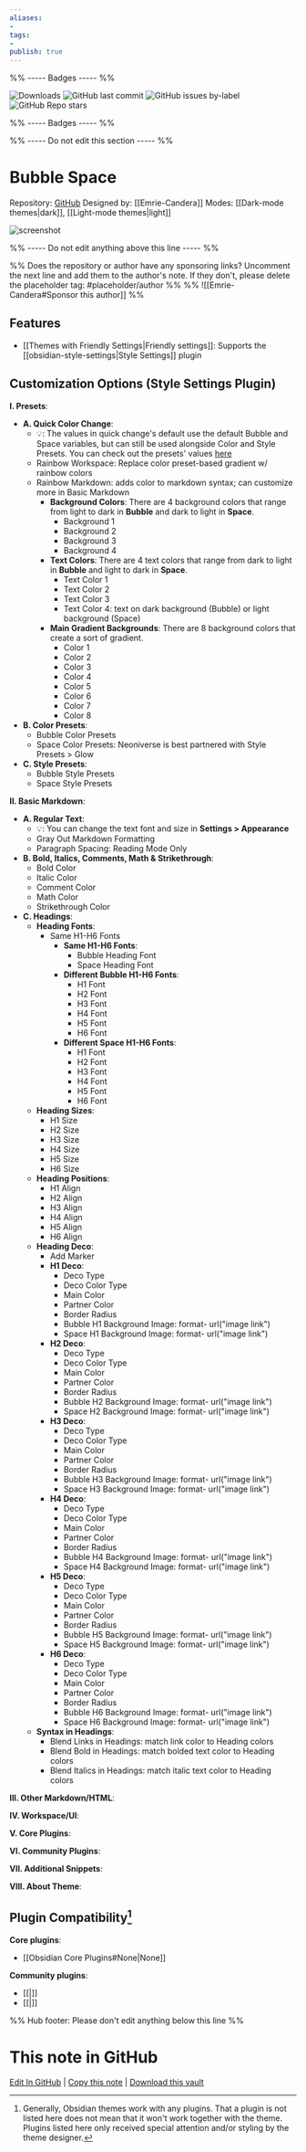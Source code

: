 ```yaml
---
aliases:
- 
tags: 
- 
publish: true
---
```


%% ----- Badges ----- %%

![Downloads](https://img.shields.io/badge/downloads-26284-573E7A?style=for-the-badge&logo=)
![GitHub last commit](https://img.shields.io/github/last-commit/Emrie-Candera/Bubble-Space-Theme?color=573E7A&label=last%20update&logo=github&style=for-the-badge)
![GitHub issues by-label](https://img.shields.io/github/issues/Emrie-Candera/Bubble-Space-Theme/help%20wanted?color=573E7A&logo=github&style=for-the-badge) 
![GitHub Repo stars](https://img.shields.io/github/stars/Emrie-Candera/Bubble-Space-Theme?color=573E7A&logo=github&style=for-the-badge)

%% ----- Badges ----- %%

%% ----- Do not edit this section ----- %%

# Bubble Space

Repository: [GitHub](https://github.com/Emrie-Candera/Bubble-Space-Theme)
Designed by: [[Emrie-Candera]]
Modes: [[Dark-mode themes|dark]], [[Light-mode themes|light]]



![screenshot](https://github.com/Emrie-Candera/Bubble-Space-Theme/raw/HEAD/screenshot.png)

%% ----- Do not edit anything above this line ----- %% 

%% Does the repository or author have any sponsoring links? Uncomment the next line and add them to the author's note. If they don't, please delete the placeholder tag: #placeholder/author %%
%% ![[Emrie-Candera#Sponsor this author]] %%


## Features

- [[Themes with Friendly Settings|Friendly settings]]: Supports the [[obsidian-style-settings|Style Settings]] plugin

## Customization Options (Style Settings Plugin) 

**I. Presets**: 
- **A. Quick Color Change**: 
    - 💡: The values in quick change's default use the default Bubble and Space variables, but can still be used alongside Color and Style Presets. You can check out the presets' values [here]()
    - Rainbow Workspace: Replace color preset-based gradient w/ rainbow colors
    - Rainbow Markdown: adds color to markdown syntax; can customize more in Basic Markdown
        - **Background Colors**: There are 4 background colors that range from light to dark in **Bubble** and dark to light in **Space**.
            - Background 1
            - Background 2
            - Background 3
            - Background 4
        - **Text Colors**: There are 4 text colors that range from dark to light in **Bubble** and light to dark in **Space**.
            - Text Color 1
            - Text Color 2
            - Text Color 3
            - Text Color 4: text on dark background (Bubble) or light background (Space)
        - **Main Gradient Backgrounds**: There are 8 background colors that create a sort of gradient.
            - Color 1
            - Color 2
            - Color 3
            - Color 4
            - Color 5
            - Color 6
            - Color 7
            - Color 8
- **B. Color Presets**: 
    - Bubble Color Presets
    - Space Color Presets: Neoniverse is best partnered with Style Presets > Glow
- **C. Style Presets**: 
    - Bubble Style Presets
    - Space Style Presets

**II. Basic Markdown**: 
- **A. Regular Text**: 
    - 💡: You can change the text font and size in **Settings > Appearance**
    - Gray Out Markdown Formatting
    - Paragraph Spacing: Reading Mode Only
- **B. Bold, Italics, Comments, Math & Strikethrough**: 
    - Bold Color
    - Italic Color
    - Comment Color
    - Math Color
    - Strikethrough Color
- **C. Headings**: 
    - **Heading Fonts**: 
        - Same H1-H6 Fonts
            - **Same H1-H6 Fonts**: 
                - Bubble Heading Font
                - Space Heading Font
            - **Different Bubble H1-H6 Fonts**: 
                - H1 Font
                - H2 Font
                - H3 Font
                - H4 Font
                - H5 Font
                - H6 Font
            - **Different Space H1-H6 Fonts**: 
                - H1 Font
                - H2 Font
                - H3 Font
                - H4 Font
                - H5 Font
                - H6 Font
    - **Heading Sizes**: 
        - H1 Size
        - H2 Size
        - H3 Size
        - H4 Size
        - H5 Size
        - H6 Size
    - **Heading Positions**: 
        - H1 Align
        - H2 Align
        - H3 Align
        - H4 Align
        - H5 Align
        - H6 Align
    - **Heading Deco**: 
        - Add Marker
        - **H1 Deco**: 
            - Deco Type
            - Deco Color Type
            - Main Color
            - Partner Color
            - Border Radius
            - Bubble H1 Background Image: format- url("image link")
            - Space H1 Background Image: format- url("image link")
        - **H2 Deco**: 
            - Deco Type
            - Deco Color Type
            - Main Color
            - Partner Color
            - Border Radius
            - Bubble H2 Background Image: format- url("image link")
            - Space H2 Background Image: format- url("image link")
        - **H3 Deco**: 
            - Deco Type
            - Deco Color Type
            - Main Color
            - Partner Color
            - Border Radius
            - Bubble H3 Background Image: format- url("image link")
            - Space H3 Background Image: format- url("image link")
        - **H4 Deco**: 
            - Deco Type
            - Deco Color Type
            - Main Color
            - Partner Color
            - Border Radius
            - Bubble H4 Background Image: format- url("image link")
            - Space H4 Background Image: format- url("image link")
        - **H5 Deco**: 
            - Deco Type
            - Deco Color Type
            - Main Color
            - Partner Color
            - Border Radius
            - Bubble H5 Background Image: format- url("image link")
            - Space H5 Background Image: format- url("image link")
        - **H6 Deco**: 
            - Deco Type
            - Deco Color Type
            - Main Color
            - Partner Color
            - Border Radius
            - Bubble H6 Background Image: format- url("image link")
            - Space H6 Background Image: format- url("image link")
    - **Syntax in Headings**: 
        - Blend Links in Headings: match link color to Heading colors
        - Blend Bold in Headings: match bolded text color to Heading colors
        - Blend Italics in Headings: match italic text color to Heading colors

**III. Other Markdown/HTML**: 

**IV. Workspace/UI**: 

**V. Core Plugins**: 

**VI. Community Plugins**: 

**VII. Additional Snippets**: 

**VIII. About Theme**: 

## Plugin Compatibility[^1]

**Core plugins**:
- [[Obsidian Core Plugins#None|None]]

**Community plugins**:
- [[<plugin-id>|<plugin-id>]]
- [[<plugin-id>|<plugin-id>]]

[^1]: Generally, Obsidian themes work with any plugins. That a plugin is not listed here does not mean that it won't work together with the theme. Plugins listed here only received special attention and/or styling by the theme designer.

%% Hub footer: Please don't edit anything below this line %%

# This note in GitHub

<span class="git-footer">[Edit In GitHub](https://github.dev/obsidian-community/obsidian-hub/blob/main/02%20-%20Community%20Expansions/02.05%20All%20Community%20Expansions/Themes/Bubble%20Space.md "git-hub-edit-note") | [Copy this note](https://raw.githubusercontent.com/obsidian-community/obsidian-hub/main/02%20-%20Community%20Expansions/02.05%20All%20Community%20Expansions/Themes/Bubble%20Space.md "git-hub-copy-note") | [Download this vault](https://github.com/obsidian-community/obsidian-hub/archive/refs/heads/main.zip "git-hub-download-vault") </span>
